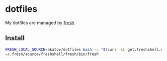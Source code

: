 # dotfiles

My dotfiles are managed by [fresh](https://github.com/freshshell/fresh).

## Install

```bash
FRESH_LOCAL_SOURCE=akatov/dotfiles bash -c "$(curl -sL get.freshshell.com)"
~/.fresh/source/freshshell/fresh/bin/fresh
```
